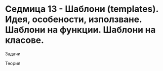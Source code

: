 # Седмица 13 - Шаблони (templates). Идея, особености, използване. Шаблони на функции. Шаблони на класове.

Задачи

Теория
